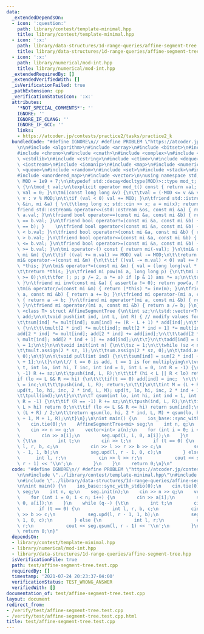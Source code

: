 ```yaml
---
data:
  _extendedDependsOn:
  - icon: ':question:'
    path: library/contest/template-minimal.hpp
    title: library/contest/template-minimal.hpp
  - icon: ':x:'
    path: library/data-structures/1d-range-queries/affine-segment-tree.hpp
    title: library/data-structures/1d-range-queries/affine-segment-tree.hpp
  - icon: ':x:'
    path: library/numerical/mod-int.hpp
    title: library/numerical/mod-int.hpp
  _extendedRequiredBy: []
  _extendedVerifiedWith: []
  _isVerificationFailed: true
  _pathExtension: cpp
  _verificationStatusIcon: ':x:'
  attributes:
    '*NOT_SPECIAL_COMMENTS*': ''
    IGNORE: ''
    IGNORE_IF_CLANG: ''
    IGNORE_IF_GCC: ''
    links:
    - https://atcoder.jp/contests/practice2/tasks/practice2_k
  bundledCode: "#define IGNORE\n// #define PROBLEM \"https://atcoder.jp/contests/practice2/tasks/practice2_k\"\
    \n\n#include <algorithm>\n#include <array>\n#include <bitset>\n#include <cassert>\n\
    #include <chrono>\n#include <cmath>\n#include <complex>\n#include <cstdio>\n#include\
    \ <cstdlib>\n#include <cstring>\n#include <ctime>\n#include <deque>\n#include\
    \ <iostream>\n#include <iomanip>\n#include <map>\n#include <numeric>\n#include\
    \ <queue>\n#include <random>\n#include <set>\n#include <stack>\n#include <string>\n\
    #include <unordered_map>\n#include <vector>\n\nusing namespace std;\n\nconst int\
    \ MOD = 1e9 + 7;\n\ntypedef std::decay<decltype(MOD)>::type mod_t; \nstruct mi\
    \ {\n\tmod_t val;\n\texplicit operator mod_t() const { return val; }\n\tmi() {\
    \ val = 0; }\n\tmi(const long long &v) {\n\t\tval = (-MOD <= v && v <= MOD) ?\
    \ v : v % MOD;\n\t\tif (val < 0) val += MOD; }\n\tfriend std::istream& operator>>(std::istream\
    \ &in, mi &a) { \n\t\tlong long x; std::cin >> x; a = mi(x); return in; }\n\t\
    friend std::ostream& operator<<(std::ostream &os, const mi &a) { return os <<\
    \ a.val; }\n\tfriend bool operator==(const mi &a, const mi &b) { return a.val\
    \ == b.val; }\n\tfriend bool operator!=(const mi &a, const mi &b) { return !(a\
    \ == b); }    \n\tfriend bool operator<(const mi &a, const mi &b) { return a.val\
    \ < b.val; }\n\tfriend bool operator>(const mi &a, const mi &b) { return a.val\
    \ > b.val; }\n\tfriend bool operator<=(const mi &a, const mi &b) { return a.val\
    \ <= b.val; }\n\tfriend bool operator>=(const mi &a, const mi &b) { return a.val\
    \ >= b.val; }\n\tmi operator-() const { return mi(-val); }\n\tmi& operator+=(const\
    \ mi &m) {\n\t\tif ((val += m.val) >= MOD) val -= MOD;\n\t\treturn *this; }\n\t\
    mi& operator-=(const mi &m) {\n\t\tif ((val -= m.val) < 0) val += MOD;\n\t\treturn\
    \ *this; }\n\tmi& operator*=(const mi &m) { val = (long long)val * m.val % MOD;\n\
    \t\treturn *this; }\n\tfriend mi pow(mi a, long long p) {\n\t\tmi ans = 1; assert(p\
    \ >= 0);\n\t\tfor (; p; p /= 2, a *= a) if (p & 1) ans *= a;\n\t\treturn ans;\
    \ }\n\tfriend mi inv(const mi &a) { assert(a != 0); return pow(a, MOD - 2); }\n\
    \tmi& operator/=(const mi &m) { return (*this) *= inv(m); }\n\tfriend mi operator+(mi\
    \ a, const mi &b) { return a += b; }\n\tfriend mi operator-(mi a, const mi &b)\
    \ { return a -= b; }\n\tfriend mi operator*(mi a, const mi &b) { return a *= b;\
    \ }\n\tfriend mi operator/(mi a, const mi &b) { return a /= b; }\n};\n\ntemplate\
    \ <class T> struct AffineSegmentTree {\n\tint sz;\n\tstd::vector<T> sum, mult,\
    \ add;\n\n\tvoid push(int ind, int L, int R) { // modify values for current node\n\
    \t\tsum[ind] *= mult[ind]; sum[ind] += (R - L + 1) * add[ind];\n\t\tif (L != R)\
    \ {\n\t\t\tmult[2 * ind] *= mult[ind]; mult[2 * ind + 1] *= mult[ind];\n\t\t\t\
    add[2 * ind] *= mult[ind]; add[2 * ind] += add[ind];\n\t\t\tadd[2 * ind + 1] *=\
    \ mult[ind]; add[2 * ind + 1] += add[ind];\n\t\t}\n\t\tadd[ind] = 0; mult[ind]\
    \ = 1;\n\t}\n\n\tvoid init(int n) {\n\t\tsz = 1;\n\t\twhile (sz < n) sz *= 2;\n\
    \t\tmult.assign(2 * sz, 1);\n\t\tsum.assign(2 * sz, 0);\n\t\tadd.assign(2 * sz,\
    \ 0);\n\t}\n\n\tvoid pull(int ind) {\n\t\tsum[ind] = sum[2 * ind] + sum[2 * ind\
    \ + 1];\n\t}\n\n\t// t == 0 is add, t == 1 is for multiplying\n\tvoid upd(int\
    \ t, int lo, int hi, T inc, int ind = 1, int L = 0, int R = -1) {\n\t\tif (R ==\
    \ -1) R += sz;\n\t\tpush(ind, L, R);\n\t\tif (hi < L || R < lo) return;\n\t\t\
    if (lo <= L && R <= hi) {\n\t\t\tif(t == 0) add[ind] = inc;  \n\t\t\telse mult[ind]\
    \ = inc;\n\t\t\tpush(ind, L, R); return;\n\t\t}\n\t\tint M = (L + R) / 2;\n\t\t\
    upd(t, lo, hi, inc, 2 * ind, L, M); upd(t, lo, hi, inc, 2 * ind + 1, M + 1, R);\n\
    \t\tpull(ind);\n\t}\n\t\n\tT qsum(int lo, int hi, int ind = 1, int L = 0, int\
    \ R = -1) {\n\t\tif (R == -1) R += sz;\n\t\tpush(ind, L, R);\n\t\tif (lo > R ||\
    \ L > hi) return 0;\n\t\tif (lo <= L && R <= hi) return sum[ind];\n\t\tint M =\
    \ (L + R) / 2;\n\t\treturn qsum(lo, hi, 2 * ind, L, M) + qsum(lo, hi, 2 * ind\
    \ + 1, M + 1, R);\n\t}\n};\n\nint main() {\n    ios_base::sync_with_stdio(0);\n\
    \    cin.tie(0);\n    AffineSegmentTree<mi> seg;\n    int n, q;\n    seg.init(n);\n\
    \    cin >> n >> q;\n    vector<int> a(n);\n    for (int i = 0; i < n; i++) {\n\
    \        cin >> a[i];\n        seg.upd(i, i, 0, a[i]);\n    }\n    while (q--)\
    \ {\t\n        int t;\n        cin >> t;\n        if (t == 0) {\n            int\
    \ l, r, b, c;\n            cin >> l >> r >> b >> c;\n            seg.upd(l, r\
    \ - 1, 1, b);\n            seg.upd(l, r - 1, 0, c);\n        } else {\n      \
    \      int l, r;\n            cin >> l >> r;\n            cout << seg.qsum(l,\
    \ r - 1) << '\\n';\n        }\n    }\n    return 0;\n}\n"
  code: "#define IGNORE\n// #define PROBLEM \"https://atcoder.jp/contests/practice2/tasks/practice2_k\"\
    \n\n#include \"../library/contest/template-minimal.hpp\"\n#include \"../library/numerical/mod-int.hpp\"\
    \n#include \"../library/data-structures/1d-range-queries/affine-segment-tree.hpp\"\
    \n\nint main() {\n    ios_base::sync_with_stdio(0);\n    cin.tie(0);\n    AffineSegmentTree<mi>\
    \ seg;\n    int n, q;\n    seg.init(n);\n    cin >> n >> q;\n    vector<int> a(n);\n\
    \    for (int i = 0; i < n; i++) {\n        cin >> a[i];\n        seg.upd(i, i,\
    \ 0, a[i]);\n    }\n    while (q--) {\t\n        int t;\n        cin >> t;\n \
    \       if (t == 0) {\n            int l, r, b, c;\n            cin >> l >> r\
    \ >> b >> c;\n            seg.upd(l, r - 1, 1, b);\n            seg.upd(l, r -\
    \ 1, 0, c);\n        } else {\n            int l, r;\n            cin >> l >>\
    \ r;\n            cout << seg.qsum(l, r - 1) << '\\n';\n        }\n    }\n   \
    \ return 0;\n}"
  dependsOn:
  - library/contest/template-minimal.hpp
  - library/numerical/mod-int.hpp
  - library/data-structures/1d-range-queries/affine-segment-tree.hpp
  isVerificationFile: true
  path: test/affine-segment-tree.test.cpp
  requiredBy: []
  timestamp: '2021-07-24 20:23:37-04:00'
  verificationStatus: TEST_WRONG_ANSWER
  verifiedWith: []
documentation_of: test/affine-segment-tree.test.cpp
layout: document
redirect_from:
- /verify/test/affine-segment-tree.test.cpp
- /verify/test/affine-segment-tree.test.cpp.html
title: test/affine-segment-tree.test.cpp
---
```

